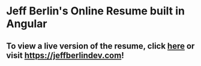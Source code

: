 # Jeff Berlin's Online Resume built in Angular

## To view a live version of the resume, click [here](https://www.jeffberlindev.com/) or visit https://jeffberlindev.com!
